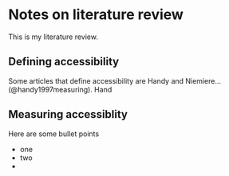# Notes on literature review

This is my literature review.

## Defining accessibility

Some articles that define accessibility are Handy and Niemiere...(@handy1997measuring). Hand

## Measuring accessiblity

Here are some bullet points

* one
* two
* 

##

